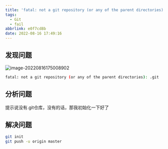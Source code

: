 ```yaml
---
title: 'fatal: not a git repository (or any of the parent directories): .git'
tags:
  - Git
  - fail
abbrlink: e0f7cd8b
date: 2022-08-16 17:49:16
---
```


## 发现问题

![image-20220816175008902](http://hikki.test.upcdn.net/image-20220816175008902.png)

```bash
fatal: not a git repository (or any of the parent directories): .git
```

## 分析问题

提示说没有.git仓库，没有的话，那我初始化一下好了

## 解决问题

```bash
git init
git push -u origin master
```

